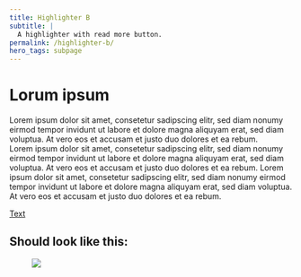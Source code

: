 ```yaml
---
title: Highlighter B
subtitle: |
  A highlighter with read more button.
permalink: /highlighter-b/
hero_tags: subpage
---
```


<div class="highlighter">

# Lorum ipsum

Lorem ipsum dolor sit amet, consetetur sadipscing elitr, sed diam nonumy eirmod tempor invidunt ut labore et dolore magna aliquyam erat, sed diam voluptua. At vero eos et accusam et justo duo dolores et ea rebum.
<br>
Lorem ipsum dolor sit amet, consetetur sadipscing elitr, sed diam nonumy eirmod tempor invidunt ut labore et dolore magna aliquyam erat, sed diam voluptua. At vero eos et accusam et justo duo dolores et ea rebum. Lorem ipsum dolor sit amet, consetetur sadipscing elitr, sed diam nonumy eirmod tempor invidunt ut labore et dolore magna aliquyam erat, sed diam voluptua. At vero eos et accusam et justo duo dolores et ea rebum.

<a href="#" class="button is-rounded is-dark">
    <span class="icon is-small">
      <i class="fas fa-chevron-right fa-xs"></i>
    </span>
    <span>Text</span>
</a>
<div class="clear"></div>
</div>

## Should look like this:

<figure class="image">
  <img src="{{baseurl}}/assets/templates/highlighter-b.png">
</figure>
